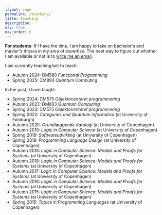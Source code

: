 ```yaml
---
layout: page
permalink: /teaching/
title: Teaching
description:
nav: true
nav_order: 6
---
```


**For students:** If I have the time, I am happy to take on bachelor's and master's theses in my area of expertise. The best way to figure out whether I am available or not is to <a href="mailto:kaarsgaard@imada.sdu.dk">write me an email</a>.

I am currently teaching/set to teach:

- Autumn 2024: DM580 _Functional Programming_
- Spring 2025: DM893 _Quantum Computing_

In the past, I have taught:

- Spring 2024: DM575 _Objektorienteret programmering_
- Autumn 2023: DM893 _Quantum Computing_
- Spring 2023: DM575 _Objektorienteret programmering_
- Spring 2022: _Categories and Quantum Informatics_ (at University of Edinburgh)
- Autumn 2020: _Grundlæggende datalogi_ (at University of Copenhagen)
- Autumn 2019: _Logic in Computer Science_ (at University of Copenhagen)
- Spring 2019: _Softwareudvikling_ (at University of Copenhagen)
- Spring 2019: _Programming Language Design_ (at University of Copenhagen)
- Autumn 2018: _Logic in Computer Science: Models and Proofs for Systems_ (at University of Copenhagen)
- Autumn 2018: _Logic in Computer Science: Models and Proofs for Systems_ (at University of Copenhagen)
- Autumn 2017: _Logic in Computer Science: Models and Proofs for Systems_ (at University of Copenhagen)
- Autumn 2016: _Logic in Computer Science: Models and Proofs for Systems_ (at University of Copenhagen)
- Autumn 2015: _Logic in Computer Science: Models and Proofs for Systems_ (at University of Copenhagen)
- Spring 2015: _Topics in Programming Languages_ (at University of Copenhagen)
